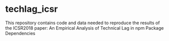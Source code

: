 # techlag_icsr

This repository contains code and data needed to reproduce the results of the ICSR2018 paper: An Empirical Analysis of Technical Lag in npm Package Dependencies
